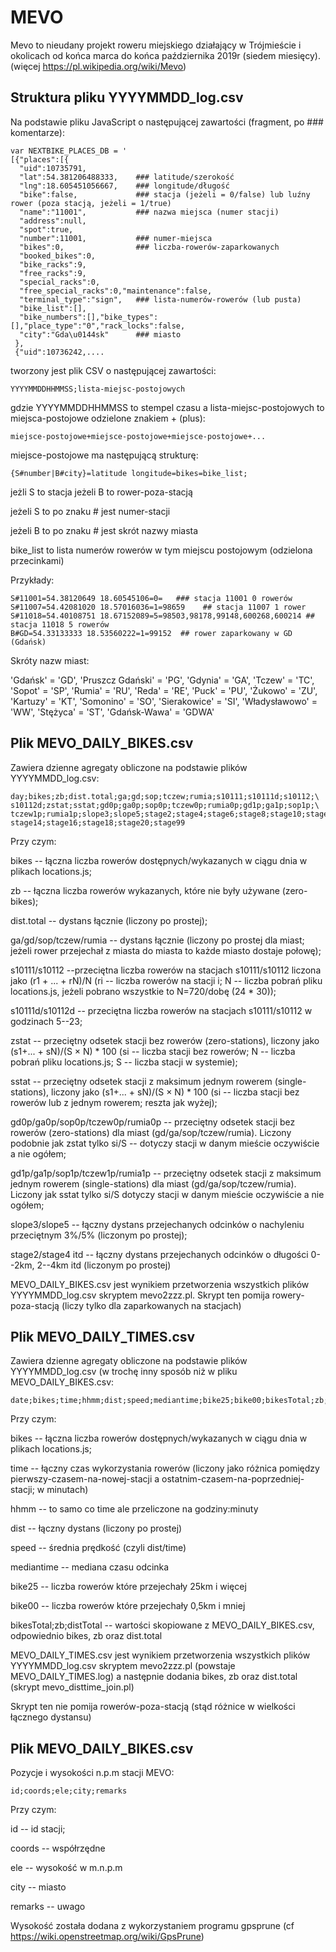 # MEVO

Mevo to nieudany projekt roweru miejskiego działający w Trójmieście i okolicach
od końca marca do końca października 2019r (siedem miesięcy). 
(więcej https://pl.wikipedia.org/wiki/Mevo)

## Struktura pliku YYYYMMDD_log.csv

Na podstawie pliku JavaScript o następującej zawartości (fragment, po ### komentarze):

```
var NEXTBIKE_PLACES_DB = '
[{"places":[{
  "uid":10735791,
  "lat":54.381206488333,    ### latitude/szerokość
  "lng":18.605451056667,    ### longitude/długość
  "bike":false,             ### stacja (jeżeli = 0/false) lub luźny rower (poza stacją, jeżeli = 1/true)
  "name":"11001",           ### nazwa miejsca (numer stacji)
  "address":null,
  "spot":true,
  "number":11001,           ### numer-miejsca
  "bikes":0,                ### liczba-rowerów-zaparkowanych
  "booked_bikes":0,
  "bike_racks":9,
  "free_racks":9,
  "special_racks":0,
  "free_special_racks":0,"maintenance":false,
  "terminal_type":"sign",   ### lista-numerów-rowerów (lub pusta)
  "bike_list":[],
  "bike_numbers":[],"bike_types":[],"place_type":"0","rack_locks":false,
  "city":"Gda\u0144sk"      ### miasto
 },
 {"uid":10736242,....
```

tworzony jest plik CSV o następującej zawartości:

```
YYYYMMDDHHMMSS;lista-miejsc-postojowych
```

gdzie YYYYMMDDHHMMSS to stempel czasu a lista-miejsc-postojowych to
miejsca-postojowe odzielone znakiem + (plus):

```
miejsce-postojowe+miejsce-postojowe+miejsce-postojowe+...
```

miejsce-postojowe ma następującą strukturę:

```
{S#number|B#city}=latitude longitude=bikes=bike_list;
````

jeżli S to stacja jeżeli B to rower-poza-stacją

jeżeli S to po znaku # jest numer-stacji

jeżeli B to po znaku # jest skrót nazwy miasta

bike_list to lista numerów rowerów w tym miejscu postojowym (odzielona przecinkami)

Przykłady:

```
S#11001=54.38120649 18.60545106=0=   ### stacja 11001 0 rowerów
S#11007=54.42081020 18.57016036=1=98659    ## stacja 11007 1 rower
S#11018=54.40108751 18.67152089=5=98503,98178,99148,600268,600214 ## stacja 11018 5 rowerów
B#GD=54.33133333 18.53560222=1=99152  ## rower zaparkowany w GD (Gdańsk)
```

Skróty nazw miast:

'Gdańsk' = 'GD', 'Pruszcz Gdański' = 'PG', 'Gdynia' = 'GA',
'Tczew' = 'TC', 'Sopot' = 'SP', 'Rumia' = 'RU',
'Reda' = 'RE', 'Puck' = 'PU', 'Żukowo' = 'ZU',
'Kartuzy' = 'KT', 'Somonino' = 'SO', 'Sierakowice' = 'SI', 'Władysławowo' = 'WW',
'Stężyca' = 'ST', 'Gdańsk-Wawa' = 'GDWA'

## Plik MEVO_DAILY_BIKES.csv

Zawiera dzienne agregaty obliczone na podstawie plików YYYYMMDD_log.csv:

```
day;bikes;zb;dist.total;ga;gd;sop;tczew;rumia;s10111;s10111d;s10112;\
s10112d;zstat;sstat;gd0p;ga0p;sop0p;tczew0p;rumia0p;gd1p;ga1p;sop1p;\
tczew1p;rumia1p;slope3;slope5;stage2;stage4;stage6;stage8;stage10;stage12;\
stage14;stage16;stage18;stage20;stage99
```

Przy czym:

bikes -- łączna liczba rowerów dostępnych/wykazanych w ciągu dnia w
plikach locations.js;

zb -- łączna liczba rowerów wykazanych, które nie były używane
(zero-bikes);

dist.total -- dystans łącznie (liczony po prostej);

ga/gd/sop/tczew/rumia -- dystans łącznie (liczony po prostej dla
miast; jeżeli rower przejechał z miasta do miasta to każde miasto
dostaje połowę);

s10111/s10112 --przeciętna liczba rowerów na stacjach s10111/s10112 liczona
jako (r1 + ... + rN)/N (ri -- liczba rowerów na stacji i;
N -- liczba pobrań pliku locations.js, jeżeli pobrano wszystkie to N=720/dobę (24 * 30));

s10111d/s10112d -- przeciętna liczba rowerów na stacjach s10111/s10112
w godzinach 5--23;

zstat -- przeciętny odsetek stacji bez rowerów (zero-stations),
liczony jako (s1+... + sN)/(S × N) * 100 (si -- liczba stacji bez rowerów;
N -- liczba pobrań pliku locations.js; S -- liczba stacji w systemie);

sstat -- przeciętny odsetek stacji z maksimum jednym rowerem
(single-stations), liczony jako
(s1+... + sN)/(S × N) * 100 (si -- liczba stacji bez rowerów lub z jednym rowerem; reszta
jak wyżej);

gd0p/ga0p/sop0p/tczew0p/rumia0p -- przeciętny odsetek stacji bez
rowerów (zero-stations) dla miast (gd/ga/sop/tczew/rumia). Liczony podobnie jak
zstat tylko si/S -- dotyczy stacji w danym mieście oczywiście a nie ogółem;

gd1p/ga1p/sop1p/tczew1p/rumia1p -- przeciętny odsetek stacji z
maksimum jednym rowerem (single-stations) dla miast
(gd/ga/sop/tczew/rumia). Liczony jak sstat tylko si/S dotyczy stacji w
danym mieście oczywiście a nie ogółem;

slope3/slope5 -- łączny dystans przejechanych odcinków o nachyleniu
przeciętnym 3%/5% (liczonym po prostej);

stage2/stage4 itd -- łączny dystans przejechanych odcinków o długości
0--2km, 2--4km itd (liczonym po prostej)

MEVO_DAILY_BIKES.csv jest wynikiem przetworzenia wszystkich plików YYYYMMDD_log.csv
skryptem mevo2zzz.pl. Skrypt ten pomija rowery-poza-stacją (liczy tylko dla zaparkowanych na stacjach)


## Plik MEVO_DAILY_TIMES.csv

Zawiera dzienne agregaty obliczone na podstawie plików YYYYMMDD_log.csv (w trochę inny sposób niż
w pliku MEVO_DAILY_BIKES.csv:

```
date;bikes;time;hhmm;dist;speed;mediantime;bike25;bike00;bikesTotal;zb;distTotal
```

Przy czym:

bikes -- łączna liczba rowerów dostępnych/wykazanych w ciągu dnia w
plikach locations.js;

time -- łączny czas wykorzystania rowerów (liczony jako różnica pomiędzy 
pierwszy-czasem-na-nowej-stacji a ostatnim-czasem-na-poprzedniej-stacji; w minutach)

hhmm -- to samo co time ale przeliczone na godziny:minuty

dist -- łączny dystans (liczony po prostej)

speed -- średnia prędkość (czyli dist/time)

mediantime -- mediana czasu odcinka 

bike25 -- liczba rowerów które przejechały 25km i więcej

bike00 -- liczba rowerów które przejechały 0,5km i mniej

bikesTotal;zb;distTotal -- wartości skopiowane z MEVO_DAILY_BIKES.csv, odpowiednio bikes, zb oraz dist.total

MEVO_DAILY_TIMES.csv jest wynikiem przetworzenia wszystkich plików YYYYMMDD_log.csv
skryptem mevo2zzz.pl (powstaje MEVO_DAILY_TIMES.log) 
a następnie dodania bikes, zb oraz dist.total (skrypt mevo_disttime_join.pl)

Skrypt ten nie pomija rowerów-poza-stacją (stąd różnice w wielkości łącznego dystansu)

## Plik MEVO_DAILY_BIKES.csv

Pozycje i wysokości n.p.m stacji MEVO:

```
id;coords;ele;city;remarks
```

Przy czym:

id -- id stacji;

coords -- współrzędne

ele -- wysokość w m.n.p.m

city -- miasto

remarks -- uwago

Wysokość została dodana z wykorzystaniem programu gpsprune (cf https://wiki.openstreetmap.org/wiki/GpsPrune)


